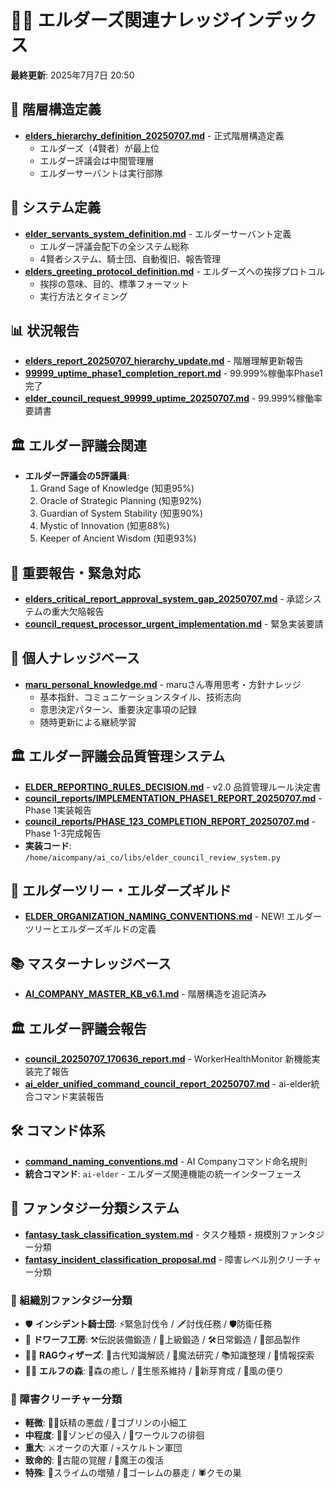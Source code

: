 # 🧙‍♂️ エルダーズ関連ナレッジインデックス

**最終更新**: 2025年7月7日 20:50

## 📜 階層構造定義
- **[elders_hierarchy_definition_20250707.md](elders_hierarchy_definition_20250707.md)** - 正式階層構造定義
  - エルダーズ（4賢者）が最上位
  - エルダー評議会は中間管理層
  - エルダーサーバントは実行部隊

## 🤖 システム定義
- **[elder_servants_system_definition.md](elder_servants_system_definition.md)** - エルダーサーバント定義
  - エルダー評議会配下の全システム総称
  - 4賢者システム、騎士団、自動復旧、報告管理
- **[elders_greeting_protocol_definition.md](elders_greeting_protocol_definition.md)** - エルダーズへの挨拶プロトコル
  - 挨拶の意味、目的、標準フォーマット
  - 実行方法とタイミング

## 📊 状況報告
- **[elders_report_20250707_hierarchy_update.md](elders_report_20250707_hierarchy_update.md)** - 階層理解更新報告
- **[99999_uptime_phase1_completion_report.md](99999_uptime_phase1_completion_report.md)** - 99.999%稼働率Phase1完了
- **[elder_council_request_99999_uptime_20250707.md](elder_council_request_99999_uptime_20250707.md)** - 99.999%稼働率要請書

## 🏛️ エルダー評議会関連
- **エルダー評議会の5評議員**:
  1. Grand Sage of Knowledge (知恵95%)
  2. Oracle of Strategic Planning (知恵92%)
  3. Guardian of System Stability (知恵90%)
  4. Mystic of Innovation (知恵88%)
  5. Keeper of Ancient Wisdom (知恵93%)

## 🚨 重要報告・緊急対応
- **[elders_critical_report_approval_system_gap_20250707.md](elders_critical_report_approval_system_gap_20250707.md)** - 承認システムの重大欠陥報告
- **[council_request_processor_urgent_implementation.md](council_request_processor_urgent_implementation.md)** - 緊急実装要請

## 👤 個人ナレッジベース
- **[maru_personal_knowledge.md](maru_personal_knowledge.md)** - maruさん専用思考・方針ナレッジ
  - 基本指針、コミュニケーションスタイル、技術志向
  - 意思決定パターン、重要決定事項の記録
  - 随時更新による継続学習

## 🏛️ エルダー評議会品質管理システム
- **[ELDER_REPORTING_RULES_DECISION.md](ELDER_REPORTING_RULES_DECISION.md)** - v2.0 品質管理ルール決定書
- **[council_reports/IMPLEMENTATION_PHASE1_REPORT_20250707.md](council_reports/IMPLEMENTATION_PHASE1_REPORT_20250707.md)** - Phase 1実装報告
- **[council_reports/PHASE_123_COMPLETION_REPORT_20250707.md](council_reports/PHASE_123_COMPLETION_REPORT_20250707.md)** - Phase 1-3完成報告
- **実装コード**: `/home/aicompany/ai_co/libs/elder_council_review_system.py`

## 🌳 エルダーツリー・エルダーズギルド
- **[ELDER_ORGANIZATION_NAMING_CONVENTIONS.md](ELDER_ORGANIZATION_NAMING_CONVENTIONS.md)** - NEW! エルダーツリーとエルダーズギルドの定義

## 📚 マスターナレッジベース
- **[AI_COMPANY_MASTER_KB_v6.1.md](AI_COMPANY_MASTER_KB_v6.1.md)** - 階層構造を追記済み

## 🏛️ エルダー評議会報告
- **[council_20250707_170636_report.md](council_reports/council_20250707_170636_report.md)** - WorkerHealthMonitor 新機能実装完了報告
- **[ai_elder_unified_command_council_report_20250707.md](council_reports/ai_elder_unified_command_council_report_20250707.md)** - ai-elder統合コマンド実装報告

## 🛠️ コマンド体系
- **[command_naming_conventions.md](command_naming_conventions.md)** - AI Companyコマンド命名規則
- **統合コマンド**: `ai-elder` - エルダーズ関連機能の統一インターフェース

## 🐉 ファンタジー分類システム
- **[fantasy_task_classification_system.md](fantasy_task_classification_system.md)** - タスク種類・規模別ファンタジー分類
- **[fantasy_incident_classification_proposal.md](fantasy_incident_classification_proposal.md)** - 障害レベル別クリーチャー分類

### 🏰 組織別ファンタジー分類
- 🛡️ **インシデント騎士団**: ⚡緊急討伐令 / 🗡️討伐任務 / 🛡️防衛任務
- 🔨 **ドワーフ工房**: ⚒️伝説装備鍛造 / 🔧上級鍛造 / 🛠️日常鍛造 / 🔩部品製作
- 🧙‍♂️ **RAGウィザーズ**: 📜古代知識解読 / 🔮魔法研究 / 📚知識整理 / 🧭情報探索
- 🧝‍♂️ **エルフの森**: 🌿森の癒し / 🦋生態系維持 / 🌱新芽育成 / 🍃風の便り

### 🐲 障害クリーチャー分類
- **軽微**: 🧚‍♀️妖精の悪戯 / 👹ゴブリンの小細工
- **中程度**: 🧟‍♂️ゾンビの侵入 / 🐺ワーウルフの徘徊
- **重大**: ⚔️オークの大軍 / 💀スケルトン軍団
- **致命的**: 🐉古龍の覚醒 / 👑魔王の復活
- **特殊**: 🌊スライムの増殖 / 🗿ゴーレムの暴走 / 🕷️クモの巣
